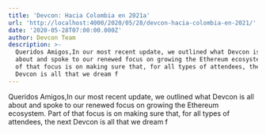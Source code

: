 ```yaml
---
title: 'Devcon: Hacia Colombia en 2021a'
url: 'http://localhost:4000/2020/05/28/devcon-hacia-colombia-en-2021/'
date: '2020-05-28T07:00:00.000Z'
author: Devcon Team
description: >-
  Queridos Amigos,In our most recent update, we outlined what Devcon is all
  about and spoke to our renewed focus on growing the Ethereum ecosystem. Part
  of that focus is on making sure that, for all types of attendees, the next
  Devcon is all that we dream f
---
```


Queridos Amigos,In our most recent update, we outlined what Devcon is all about and spoke to our renewed focus on growing the Ethereum ecosystem. Part of that focus is on making sure that, for all types of attendees, the next Devcon is all that we dream f
